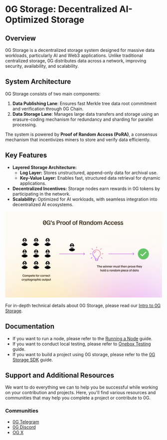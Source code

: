 # 0G Storage: Decentralized AI-Optimized Storage

## **Overview**

0G Storage is a decentralized storage system designed for massive data workloads, particularly AI and Web3 applications. Unlike traditional centralized storage, 0G distributes data across a network, improving security, availability, and scalability. 

## System Architecture

0G Storage consists of two main components:

1. **Data Publishing Lane**: Ensures fast Merkle tree data root commitment and verification through 0G Chain.
2. **Data Storage Lane**: Manages large data transfers and storage using an erasure-coding mechanism for redundancy and sharding for parallel processing.

The system is powered by **Proof of Random Access (PoRA)**, a consensus mechanism that incentivizes miners to store and verify data efficiently.

## **Key Features**  
- **Layered Storage Architecture:**  
  - **Log Layer:** Stores unstructured, append-only data for archival use.  
  - **Key-Value Layer:** Enables fast, structured data retrieval for dynamic applications.  
- **Decentralized Incentives:** Storage nodes earn rewards in 0G tokens by participating in the network.  
- **Scalability:** Optimized for AI workloads, with seamless integration into decentralized AI ecosystems.

![0G Storage Architecture](.gitbook/assets/zg-proof-of-random-access.png)  

For in-depth technical details about 0G Storage, please read our [Intro to 0G Storage](https://docs.0g.ai/0g-storage).

## Documentation

- If you want to run a node, please refer to the [Running a Node](https://docs.0g.ai/run-a-node/storage-node) guide.
- If you want to conduct local testing, please refer to [Onebox Testing](https://github.com/0glabs/0g-storage-node/blob/main/docs/onebox-test.md) guide.
- If you want to build a project using 0G storage, please refer to the [0G Storage SDK](https://docs.0g.ai/build-with-0g/storage-sdk) guide.

## Support and Additional Resources
We want to do everything we can to help you be successful while working on your contribution and projects. Here, you'll find various resources and communities that may help you complete a project or contribute to 0G. 

### Communities
- [0G Telegram](https://t.me/web3_0glabs)
- [0G Discord](https://discord.com/invite/0glabs)
- [OG X](https://x.com/0G_labs)
